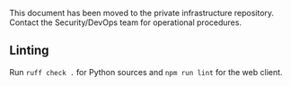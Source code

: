 This document has been moved to the private infrastructure repository.
Contact the Security/DevOps team for operational procedures.

## Linting

Run `ruff check .` for Python sources and `npm run lint` for the web client.
